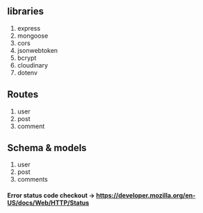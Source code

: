 ## libraries

1. express
2. mongoose
3. cors
4. jsonwebtoken
5. bcrypt
6. cloudinary
7. dotenv

## Routes

1. user
2. post
3. comment

## Schema & models

1. user
2. post
3. comments

#### Error status code checkout -> https://developer.mozilla.org/en-US/docs/Web/HTTP/Status
